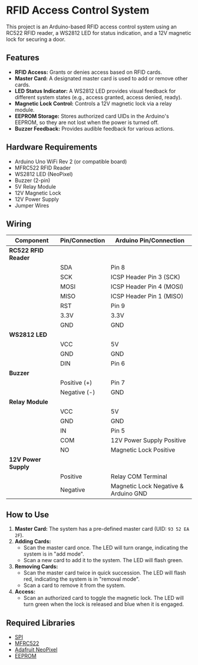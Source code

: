 # RFID Access Control System

This project is an Arduino-based RFID access control system using an RC522 RFID reader, a WS2812 LED for status indication, and a 12V magnetic lock for securing a door.

## Features

*   **RFID Access:** Grants or denies access based on RFID cards.
*   **Master Card:** A designated master card is used to add or remove other cards.
*   **LED Status Indicator:** A WS2812 LED provides visual feedback for different system states (e.g., access granted, access denied, ready).
*   **Magnetic Lock Control:** Controls a 12V magnetic lock via a relay module.
*   **EEPROM Storage:** Stores authorized card UIDs in the Arduino's EEPROM, so they are not lost when the power is turned off.
*   **Buzzer Feedback:** Provides audible feedback for various actions.

## Hardware Requirements

*   Arduino Uno WiFi Rev 2 (or compatible board)
*   MFRC522 RFID Reader
*   WS2812 LED (NeoPixel)
*   Buzzer (2-pin)
*   5V Relay Module
*   12V Magnetic Lock
*   12V Power Supply
*   Jumper Wires

## Wiring

| Component           | Pin/Connection              | Arduino Pin/Connection      |
| ------------------- | --------------------------- | --------------------------- |
| **RC522 RFID Reader** |                             |                             |
|                     | SDA                         | Pin 8                       |
|                     | SCK                         | ICSP Header Pin 3 (SCK)     |
|                     | MOSI                        | ICSP Header Pin 4 (MOSI)    |
|                     | MISO                        | ICSP Header Pin 1 (MISO)    |
|                     | RST                         | Pin 9                       |
|                     | 3.3V                        | 3.3V                        |
|                     | GND                         | GND                         |
| **WS2812 LED**      |                             |                             |
|                     | VCC                         | 5V                          |
|                     | GND                         | GND                         |
|                     | DIN                         | Pin 6                       |
| **Buzzer**          |                             |                             |
|                     | Positive (+)                | Pin 7                       |
|                     | Negative (-)                | GND                         |
| **Relay Module**    |                             |                             |
|                     | VCC                         | 5V                          |
|                     | GND                         | GND                         |
|                     | IN                          | Pin 5                       |
|                     | COM                         | 12V Power Supply Positive   |
|                     | NO                          | Magnetic Lock Positive      |
| **12V Power Supply**|                             |                             |
|                     | Positive                    | Relay COM Terminal          |
|                     | Negative                    | Magnetic Lock Negative & Arduino GND |

## How to Use

1.  **Master Card:** The system has a pre-defined master card (UID: `93 52 EA 2F`).
2.  **Adding Cards:**
    *   Scan the master card once. The LED will turn orange, indicating the system is in "add mode".
    *   Scan a new card to add it to the system. The LED will flash green.
3.  **Removing Cards:**
    *   Scan the master card twice in quick succession. The LED will flash red, indicating the system is in "removal mode".
    *   Scan a card to remove it from the system.
4.  **Access:**
    *   Scan an authorized card to toggle the magnetic lock. The LED will turn green when the lock is released and blue when it is engaged.

## Required Libraries

*   [SPI](https://www.arduino.cc/en/reference/spi)
*   [MFRC522](https://github.com/miguelbalboa/rfid)
*   [Adafruit NeoPixel](https://github.com/adafruit/Adafruit_NeoPixel)
*   [EEPROM](https://www.arduino.cc/en/reference/eeprom)

